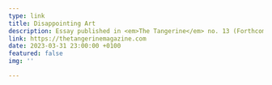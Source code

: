 ```yaml
---
type: link
title: Disappointing Art
description: Essay published in <em>The Tangerine</em> no. 13 (Forthcoming)
link: https://thetangerinemagazine.com
date: 2023-03-31 23:00:00 +0100
featured: false
img: ''

---
```

